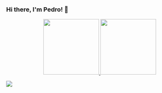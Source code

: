 ### Hi there, I'm Pedro! 👋

<div align="center">
  <a href="https://github.com/pedroamelo">
  <img height="150em" src="https://github-readme-stats.vercel.app/api?username=pedroamelo&show_icons=true&theme=chartreuse-dark&include_all_commits=true&count_private=true"/>
  <img height="150em" src="https://github-readme-stats.vercel.app/api/top-langs/?username=pedroamelo&layout=compact&langs_count=7&theme=chartreuse-dark"/>
</div>

<a href="https://www.linkedin.com/in/pedroalmeidademelo/"><img src="https://img.shields.io/badge/LinkedIn-0077B5?style=for-the-badge&logo=linkedin&logoColor=white">

<!--
**pedroamelo/pedroamelo** is a ✨ _special_ ✨ repository because its `README.md` (this file) appears on your GitHub profile.

Here are some ideas to get you started:

- 🔭 I’m currently working on ...
- 🌱 I’m currently learning ...
- 👯 I’m looking to collaborate on ...
- 🤔 I’m looking for help with ...
- 💬 Ask me about ...
- 📫 How to reach me: ...
- 😄 Pronouns: ...
- ⚡ Fun fact: ...
-->
